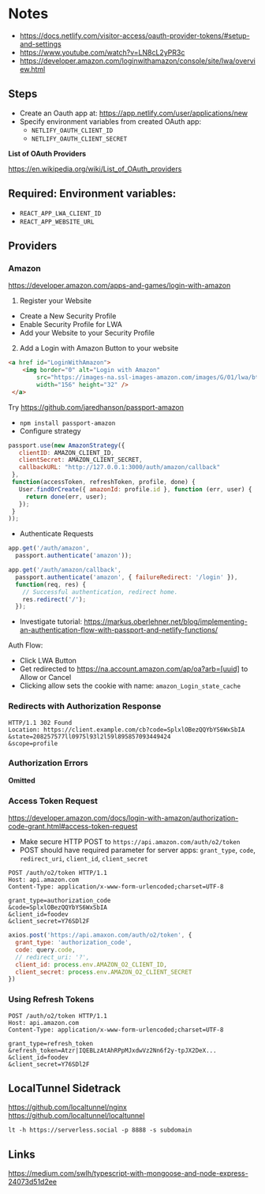 # Notes

- https://docs.netlify.com/visitor-access/oauth-provider-tokens/#setup-and-settings
- https://www.youtube.com/watch?v=LN8cL2yPR3c
- https://developer.amazon.com/loginwithamazon/console/site/lwa/overview.html

## Steps

- Create an Oauth app at: https://app.netlify.com/user/applications/new
- Specify environment variables from created OAuth app:
  - `NETLIFY_OAUTH_CLIENT_ID`
  - `NETLIFY_OAUTH_CLIENT_SECRET`

**List of OAuth Providers**

https://en.wikipedia.org/wiki/List_of_OAuth_providers

## Required: Environment variables:

- `REACT_APP_LWA_CLIENT_ID`
- `REACT_APP_WEBSITE_URL`

## Providers

### Amazon

https://developer.amazon.com/apps-and-games/login-with-amazon 

1. Register your Website
  - Create a New Security Profile
  - Enable Security Profile for LWA
  - Add your Website to your Security Profile

2. Add a Login with Amazon Button to your website

```html
<a href id="LoginWithAmazon">
    <img border="0" alt="Login with Amazon"
        src="https://images-na.ssl-images-amazon.com/images/G/01/lwa/btnLWA_gold_156x32.png"
        width="156" height="32" />
 </a>
 ```

 Try https://github.com/jaredhanson/passport-amazon

 - `npm install passport-amazon`
 - Configure strategy 

 ```js
 passport.use(new AmazonStrategy({
    clientID: AMAZON_CLIENT_ID,
    clientSecret: AMAZON_CLIENT_SECRET,
    callbackURL: "http://127.0.0.1:3000/auth/amazon/callback"
  },
  function(accessToken, refreshToken, profile, done) {
    User.findOrCreate({ amazonId: profile.id }, function (err, user) {
      return done(err, user);
    });
  }
));
```

- Authenticate Requests

```js
app.get('/auth/amazon',
  passport.authenticate('amazon'));

app.get('/auth/amazon/callback', 
  passport.authenticate('amazon', { failureRedirect: '/login' }),
  function(req, res) {
    // Successful authentication, redirect home.
    res.redirect('/');
  });
```

- Investigate tutorial: https://markus.oberlehner.net/blog/implementing-an-authentication-flow-with-passport-and-netlify-functions/

Auth Flow:

- Click LWA Button
- Get redirected to https://na.account.amazon.com/ap/oa?arb=[uuid] to Allow or Cancel
- Clicking allow sets the cookie with name: `amazon_Login_state_cache`


### Redirects with Authorization Response

```
HTTP/1.1 302 Found
Location: https://client.example.com/cb?code=SplxlOBezQQYbYS6WxSbIA
&state=208257577ll0975l93l2l59l895857093449424
&scope=profile
```

### Authorization Errors

**Omitted**

### Access Token Request

https://developer.amazon.com/docs/login-with-amazon/authorization-code-grant.html#access-token-request

- Make secure HTTP POST to `https://api.amazon.com/auth/o2/token`
- POST should have required parameter for server apps: `grant_type`, `code`, `redirect_uri`, `client_id`, `client_secret`

```
POST /auth/o2/token HTTP/1.1
Host: api.amazon.com
Content-Type: application/x-www-form-urlencoded;charset=UTF-8

grant_type=authorization_code
&code=SplxlOBezQQYbYS6WxSbIA
&client_id=foodev
&client_secret=Y76SDl2F
```

```js
axios.post('https://api.amaxon.com/auth/o2/token', {
  grant_type: 'authorization_code',
  code: query.code,
  // redirect_uri: '?',
  client_id: process.env.AMAZON_O2_CLIENT_ID,
  client_secret: process.env.AMAZON_O2_CLIENT_SECRET
})
```

### Using Refresh Tokens

```
POST /auth/o2/token HTTP/1.1
Host: api.amazon.com
Content-Type: application/x-www-form-urlencoded;charset=UTF-8

grant_type=refresh_token
&refresh_token=Atzr|IQEBLzAtAhRPpMJxdwVz2Nn6f2y-tpJX2DeX...
&client_id=foodev
&client_secret=Y76SDl2F
```


## LocalTunnel Sidetrack

https://github.com/localtunnel/nginx
https://github.com/localtunnel/localtunnel

```shell
lt -h https://serverless.social -p 8888 -s subdomain
```

## Links

https://medium.com/swlh/typescript-with-mongoose-and-node-express-24073d51d2ee